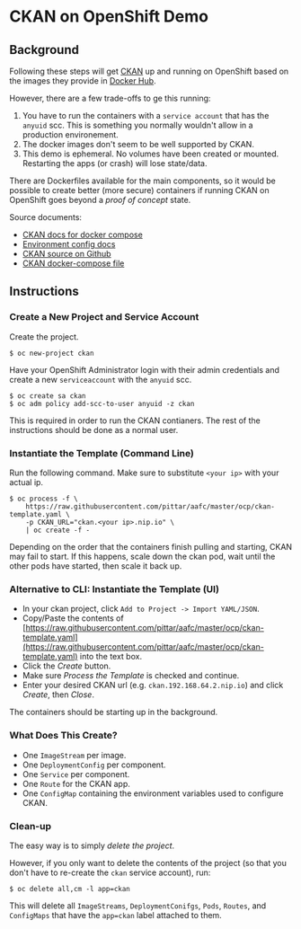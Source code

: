 # CKAN on OpenShift Demo

## Background

Following these steps will get [CKAN](https://ckan.org/) up and running on OpenShift based on the images they provide in [Docker Hub](https://hub.docker.com/u/ckan).

However, there are a few trade-offs to ge this running:

1.  You have to run the containers with a `service account` that has the `anyuid` scc.  This is something you normally wouldn't allow in a production environement.
2.  The docker images don't seem to be well supported by CKAN.
3.  This demo is ephemeral.  No volumes have been created or mounted.  Restarting the apps (or crash) will lose state/data.

There are Dockerfiles available for the main components, so it would be possible to create better (more secure) containers if running CKAN on OpenShift goes beyond a _proof of concept_ state.

Source documents:
* [CKAN docs for docker compose](https://docs.ckan.org/en/2.8/maintaining/installing/install-from-docker-compose.html)
* [Environment config docs](https://docs.ckan.org/en/2.8/maintaining/configuration.html)
* [CKAN source on Github](https://github.com/ckan/ckan)
* [CKAN docker-compose file](https://github.com/ckan/ckan/blob/master/contrib/docker/docker-compose.yml)

## Instructions

### Create a New Project and Service Account

Create the project.
```
$ oc new-project ckan
```

Have your OpenShift Administrator login with their admin credentials and create a new `serviceaccount` with the `anyuid` scc.
```
$ oc create sa ckan
$ oc adm policy add-scc-to-user anyuid -z ckan
```

This is required in order to run the CKAN contianers.  The rest of the instructions should be done as a normal user.

### Instantiate the Template (Command Line)

Run the following command.  Make sure to substitute `<your ip>` with your actual ip.
```
$ oc process -f \
    https://raw.githubusercontent.com/pittar/aafc/master/ocp/ckan-template.yaml \
    -p CKAN_URL="ckan.<your ip>.nip.io" \
    | oc create -f -
```

Depending on the order that the containers finish pulling and starting, CKAN may fail to start.  If this happens, scale down the ckan pod, wait until the other pods have started, then scale it back up.

### Alternative to CLI:  Instantiate the Template (UI)

* In your ckan project, click `Add to Project -> Import YAML/JSON`.
* Copy/Paste the contents of [https://raw.githubusercontent.com/pittar/aafc/master/ocp/ckan-template.yaml](https://raw.githubusercontent.com/pittar/aafc/master/ocp/ckan-template.yaml) into the text box.
* Click the *Create* button.
* Make sure *Process the Template* is checked and continue.
* Enter your desired CKAN url (e.g. `ckan.192.168.64.2.nip.io`) and click *Create*, then *Close*.

The containers should be starting up in the background.

### What Does This Create?

* One `ImageStream` per image.
* One `DeploymentConfig` per component.
* One `Service` per component.
* One `Route` for the CKAN app.
* One `ConfigMap` containing the environment variables used to configure CKAN.

### Clean-up

The easy way is to simply *delete the project*.

However, if you only want to delete the contents of the project (so that you don't have to re-create the `ckan` service account), run:
```
$ oc delete all,cm -l app=ckan
```

This will delete all `ImageStreams`, `DeploymentConifgs`, `Pods`, `Routes`, and `ConfigMaps` that have the `app=ckan` label attached to them. 

